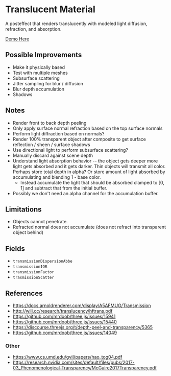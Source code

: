 # Translucent Material

A posteffect that renders translucently with modeled light diffusion, refraction, and absorption.

[Demo Here](https://gkjohnson.github.io/threejs-sandbox/translucent-material/index.html)

## Possible Improvements

- Make it physically based
- Test with multiple meshes
- Subsurface scattering
- Jitter sampling for blur / diffusion
- Blur depth accumulation
- Shadows

## Notes

- Render front to back depth peeling
- Only apply surface normal refraction based on the top surface normals
- Perform light diffraction based on normals?
- Render 100% transparent object after composite to get surface reflection / sheen / surface shadows
- Use directional light to perform subsurface scattering?
- Manually discard against scene depth
- Understand light absorption behavior -- the object gets deeper more light gets absorbed and it gets darker. Thin objects will transmit all color. Perhaps store total depth in alpha? Or store amount of light absorbed by accumulating and blending 1 - base color.
	- Instead accumulate the light that should be absorbed clamped to [0, 1] and subtract that from the initial buffer.
- Possibly we don't need an alpha channel for the accumulation buffer.

## Limitations

- Objects cannot penetrate.
- Refracted normal does not accumulate (does not refract into transparent object behind)

## Fields

- `transmissionDispersionAbbe`
- `transmissionIOR`
- `transmissionFactor`
- `trasmissionScatter`

## References

- https://docs.arnoldrenderer.com/display/A5AFMUG/Transmission
- http://wili.cc/research/translucency/hftrans.pdf
- https://github.com/mrdoob/three.js/issues/15941
- https://github.com/mrdoob/three.js/issues/15440
- https://discourse.threejs.org/t/depth-peel-and-transparency/5365
- https://github.com/mrdoob/three.js/issues/14049

### Other

- https://www.cs.umd.edu/gvil/papers/hao_tog04.pdf
- https://research.nvidia.com/sites/default/files/pubs/2017-03_Phenomenological-Transparency/McGuire2017Transparency.pdf
